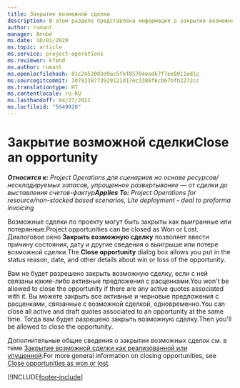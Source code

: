 ```yaml
---
title: Закрытие возможной сделки
description: В этом разделе представлена информация о закрытии возможной сделки по проекту.
author: rumant
manager: Annbe
ms.date: 10/01/2020
ms.topic: article
ms.service: project-operations
ms.reviewer: kfend
ms.author: rumant
ms.openlocfilehash: 01c2452003d9ac5fbf85704ead67f7ee8011ed1c
ms.sourcegitcommit: 3d78338773929121d17ec3386f6cb67bfb2272cc
ms.translationtype: HT
ms.contentlocale: ru-RU
ms.lasthandoff: 04/27/2021
ms.locfileid: "5949920"
---
```

# <a name="close-an-opportunity"></a><span data-ttu-id="0bb0b-103">Закрытие возможной сделки</span><span class="sxs-lookup"><span data-stu-id="0bb0b-103">Close an opportunity</span></span>

<span data-ttu-id="0bb0b-104">_**Относится к:** Project Operations для сценариев на основе ресурсов/нескладируемых запасов, упрощенное развертывание — от сделки до выставления счетов-фактур_</span><span class="sxs-lookup"><span data-stu-id="0bb0b-104">_**Applies To:** Project Operations for resource/non-stocked based scenarios, Lite deployment - deal to proforma invoicing_</span></span>

<span data-ttu-id="0bb0b-105">Возможные сделки по проекту могут быть закрыты как выигранные или потерянные.</span><span class="sxs-lookup"><span data-stu-id="0bb0b-105">Project opportunities can be closed as Won or Lost.</span></span> <span data-ttu-id="0bb0b-106">Диалоговое окно **Закрыть возможную сделку** позволяет ввести причину состояния, дату и другие сведения о выигрыше или потере возможной сделки.</span><span class="sxs-lookup"><span data-stu-id="0bb0b-106">The **Close opportunity** dialog box allows you put in the status reason, date, and other details about win or loss of the opportunity.</span></span>

<span data-ttu-id="0bb0b-107">Вам не будет разрешено закрыть возможную сделку, если с ней связаны какие-либо активные предложения с расценками.</span><span class="sxs-lookup"><span data-stu-id="0bb0b-107">You won't be allowed to close the opportunity if there are any active quotes associated with it.</span></span> <span data-ttu-id="0bb0b-108">Вы можете закрыть все активные и черновые предложения с расценками, связанные с возможной сделкой, одновременно.</span><span class="sxs-lookup"><span data-stu-id="0bb0b-108">You can close all active and draft quotes associated to an opportunity at the same time.</span></span> <span data-ttu-id="0bb0b-109">Тогда вам будет разрешено закрыть возможную сделку.</span><span class="sxs-lookup"><span data-stu-id="0bb0b-109">Then you'll be allowed to close the opportunity.</span></span>

<span data-ttu-id="0bb0b-110">Дополнительные общие сведения о закрытии возможных сделок см. в теме [Закрытие возможной сделки как реализованной или упущенной](/dynamics365/sales-enterprise/close-opportunity-won-lost-sales).</span><span class="sxs-lookup"><span data-stu-id="0bb0b-110">For more general information on closing opportunities, see [Close opportunities as won or lost](/dynamics365/sales-enterprise/close-opportunity-won-lost-sales).</span></span>


[!INCLUDE[footer-include](../includes/footer-banner.md)]